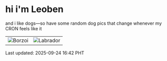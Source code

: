 # hi i'm Leoben

and i like dogs—so have some random dog pics that change whenever my CRON feels like it

|  |  |
|--------|----------|
| ![Borzoi](https://random-dog-vercel.vercel.app/api/random-borzoi?v=1758703375) | ![Labrador](https://random-dog-vercel.vercel.app/api/random-labrador?v=1758703375) |

Last updated: 2025-09-24 16:42 PHT
